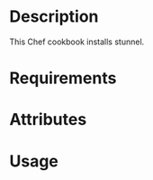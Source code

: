 Description
===========

This Chef cookbook installs stunnel. 

Requirements
============

Attributes
==========

Usage
=====

